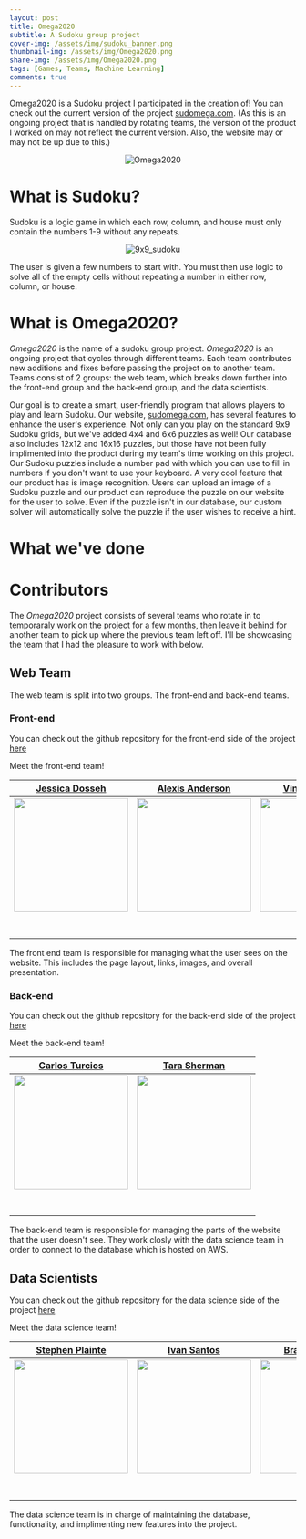 ```yaml
---
layout: post
title: Omega2020
subtitle: A Sudoku group project
cover-img: /assets/img/sudoku_banner.png
thumbnail-img: /assets/img/Omega2020.png
share-img: /assets/img/Omega2020.png
tags: [Games, Teams, Machine Learning]
comments: true
---
```

Omega2020 is a Sudoku project I participated in the creation of! You can check out the current version of the project [sudomega.com](https://www.sudomega.com/). (As this is an ongoing project that is handled by rotating teams, the version of the product I worked on may not reflect the current version. Also, the website may or may not be up due to this.)

<p align="center">
  <img src="https://raw.githubusercontent.com/brucebra000/brucebra000.github.io/master/assets/img/Omega2020.png" alt="Omega2020"/>
</p>

# What is Sudoku?

Sudoku is a logic game in which each row, column, and house must only contain the numbers 1-9 without any repeats. 

<p align="center">
  <img src="https://raw.githubusercontent.com/brucebra000/brucebra000.github.io/master/assets/img/sudoku_puzzle_9x9.png" alt="9x9_sudoku"/>
</p>

The user is given a few numbers to start with. You must then use logic to solve all of the empty cells without repeating a number in either row, column, or house.

# What is Omega2020?

_Omega2020_ is the name of a sudoku group project. _Omega2020_ is an ongoing project that cycles through different teams. Each team contributes new additions and fixes before passing the project on to another team. Teams consist of 2 groups: the web team, which breaks down further into the front-end group and the back-end group, and the data scientists. 

Our goal is to create a smart, user-friendly program that allows players to play and learn Sudoku. Our website, [sudomega.com](https://www.sudomega.com/), has several features to enhance the user's experience. Not only can you play on the standard 9x9 Sudoku grids, but we've added 4x4 and 6x6 puzzles as well! Our database also includes 12x12 and 16x16 puzzles, but those have not been fully implimented into the product during my team's time working on this project. Our Sudoku puzzles include a number pad with which you can use to fill in numbers if you don't want to use your keyboard. A very cool feature that our product has is image recognition. Users can upload an image of a Sudoku puzzle and our product can reproduce the puzzle on our website for the user to solve. Even if the puzzle isn't in our database, our custom solver will automatically solve the puzzle if the user wishes to receive a hint.

# What we've done



# Contributors

The _Omega2020_ project consists of several teams who rotate in to temporaraly work on the project for a few months, then leave it behind for another team to pick up where the previous team left off.  I'll be showcasing the team that I had the pleasure to work with below.

## Web Team

The web team is split into two groups. The front-end and back-end teams.

### Front-end

You can check out the github repository for the front-end side of the project [here](https://github.com/Lambda-School-Labs/omega2020-fe)

Meet the front-end team!

|[Jessica Dosseh](https://github.com/JessicaDosseh)|[Alexis Anderson](https://github.com/aanderson9313)|  [Vincent Adeniji](https://github.com/TOSINNIJIS1)|           
|:-----------------------------------------------------------------------------------------------------------: | :-----------------------------------------------------------------------------------------------------------: | :-----------------------------------------------------------------------------------------------------------: |
|                      [<img src="https://avatars2.githubusercontent.com/u/24831198?s=460&u=4e2d7a78a8d4ba798589a59075bb98cd1b0e7e26&v=4" width = "200" />](https://github.com/JessicaDosseh)                       |                      [<img src="https://camo.githubusercontent.com/2b74e438b1a2ef7bbb88d3719e7c1beb9c9eafce4185e5fe2520f7eb4e66acb3/68747470733a2f2f63612e736c61636b2d656467652e636f6d2f45535a4348423438322d5730313242524e524439432d6132653833306466386437662d353132" width = "200" />](https://github.com/aanderson9313)                       |                      [<img src="https://camo.githubusercontent.com/09e77c4aa8ebda12821bec070562038c082a050afa5e549ed02d1906ff1ff23f/68747470733a2f2f63612e736c61636b2d656467652e636f6d2f45535a4348423438322d57303132425250343332532d3563613233303366663834612d353132" width = "200" />](https://github.com/TOSINNIJIS1)                       |                              
|                 [<img src="https://github.com/favicon.ico" width="15"> ](https://github.com/JessicaDosseh)                 |            [<img src="https://github.com/favicon.ico" width="15"> ](https://github.com/aanderson9313)             |           [<img src="https://github.com/favicon.ico" width="15"> ](https://github.com/TOSINNIJIS1)            |          
| [ <img src="https://static.licdn.com/sc/h/al2o9zrvru7aqj8e1x2rzsrca" width="15"> ](https://www.linkedin.com/in/jessicadosseh/) | [ <img src="https://static.licdn.com/sc/h/al2o9zrvru7aqj8e1x2rzsrca" width="15"> ](https://www.linkedin.com/in/alexis-anderson-530795196/) | [ <img src="https://static.licdn.com/sc/h/al2o9zrvru7aqj8e1x2rzsrca" width="15"> ](https://www.linkedin.com/in/vincent-adeniji-363008116/) | 

The front end team is responsible for managing what the user sees on the website. This includes the page layout, links, images, and overall presentation.

### Back-end

You can check out the github repository for the back-end side of the project [here](https://github.com/Lambda-School-Labs/omega2020-be)

Meet the back-end team!

|[Carlos Turcios](https://github.com/CarlosETurcios)|[Tara Sherman](https://github.com/taraSherman)|           
|:-----------------------------------------------------------------------------------------------------------: | :-----------------------------------------------------------------------------------------------------------: |
|                      [<img src="https://camo.githubusercontent.com/9eeffbcd6c810f804f6f6bbd5cac872453517d11b7ed25ab502ca2669009ac41/68747470733a2f2f63612e736c61636b2d656467652e636f6d2f45535a4348423438322d57303133384434333644362d6530383338643164313035652d353132" width = "200" />](https://github.com/CarlosETurcios)                       |                      [<img src="https://avatars1.githubusercontent.com/u/44125075?s=460&u=0d892d66ffa3913439ffd4badbc0d4875f5ecd32&v=4" width = "200" />](https://github.com/taraSherman)                       |                              
|                 [<img src="https://github.com/favicon.ico" width="15"> ](https://github.com/CarlosETurcios)                 |            [<img src="https://github.com/favicon.ico" width="15"> ](https://github.com/taraSherman)             |          
| [ <img src="https://static.licdn.com/sc/h/al2o9zrvru7aqj8e1x2rzsrca" width="15"> ](https://www.linkedin.com/in/carlos-turcios-b5051055/) | [ <img src="https://static.licdn.com/sc/h/al2o9zrvru7aqj8e1x2rzsrca" width="15"> ](https://www.linkedin.com/in/tarasherman/) | 

The back-end team is responsible for managing the parts of the website that the user doesn't see. They work closly with the data science team in order to connect to the database which is hosted on AWS.

## Data Scientists

You can check out the github repository for the data science side of the project [here](https://github.com/Lambda-School-Labs/omega2020-ds)

Meet the data science team!

|[Stephen Plainte](https://github.com/FuriouStyles)|[Ivan Santos](https://github.com/Algorant)|  [Brandon Bruce](https://github.com/brucebra000)| [Marvin Davila](https://github.com/malexmad)|           
|:-----------------------------------------------------------------------------------------------------------: | :-----------------------------------------------------------------------------------------------------------: | :-----------------------------------------------------------------------------------------------------------: | :-----------------------------------------------------------------------------------------------------------: | 
|                      [<img src="https://ca.slack-edge.com/ESZCHB482-W012QNTLJ2Y-eded290f44d6-512" width = "200" />](https://github.com/FuriouStyles)                       |                      [<img src="https://ca.slack-edge.com/ESZCHB482-W0138D56KRN-8828cd79a091-512" width = "200" />](https://github.com/Algorant)                       |                      [<img src="https://raw.githubusercontent.com/brucebra000/brucebra000.github.io/master/img/Brandon_Profile_Small.jpg" width = "200" />](https://github.com/brucebra000)                       |                      [<img src="https://ca.slack-edge.com/ESZCHB482-W012X6PSYDP-ec35dbf6dfdb-512" width = "200" />](https://github.com/malexmad)                       |                              
|                 [<img src="https://github.com/favicon.ico" width="15"> ](https://github.com/FuriouStyles)                 |            [<img src="https://github.com/favicon.ico" width="15"> ](https://github.com/Algorant)             |           [<img src="https://github.com/favicon.ico" width="15"> ](https://github.com/brucebra000)            |           [<img src="https://github.com/favicon.ico" width="15"> ](https://github.com/malexmad)            |          
| [ <img src="https://static.licdn.com/sc/h/al2o9zrvru7aqj8e1x2rzsrca" width="15"> ](https://www.linkedin.com/in/stephenplainte/) | [ <img src="https://static.licdn.com/sc/h/al2o9zrvru7aqj8e1x2rzsrca" width="15"> ](https://www.linkedin.com/in/ivan-santos-a3688624/) | [ <img src="https://static.licdn.com/sc/h/al2o9zrvru7aqj8e1x2rzsrca" width="15"> ](https://www.linkedin.com/in/brandon-bruce-1538a21a8/) | [ <img src="https://static.licdn.com/sc/h/al2o9zrvru7aqj8e1x2rzsrca" width="15"> ](https://www.linkedin.com/in/marvin-davila/) | 

The data science team is in charge of maintaining the database, functionality, and implimenting new features into the project.

